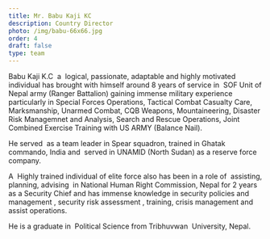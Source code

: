 ```yaml
---
title: Mr. Babu Kaji KC
description: Country Director
photo: /img/babu-66x66.jpg
order: 4
draft: false
type: team
---
```

Babu Kaji K.C  a  logical, passionate, adaptable and highly motivated individual has brought with himself around 8 years of service in  SOF Unit of Nepal army (Ranger Battalion) gaining immense military experience particularly in Special Forces Operations, Tactical Combat Casualty Care, Marksmanship, Unarmed Combat, CQB Weapons, Mountaineering, Disaster Risk Managemnet and Analysis, Search and Rescue Operations, Joint Combined Exercise Training with US ARMY (Balance Nail). 

He served  as a team leader in Spear squadron, trained in Ghatak commando, India and  served in UNAMID (North Sudan) as a reserve force company.

A  Highly trained individual of elite force also has been in a role of  assisting, planning, advising  in National Human Right Commission, Nepal for 2 years as a Security Chief and has immense knowledge in security policies and management , security risk assessment , training, crisis management and assist operations. 

He is a graduate in  Political Science from Tribhuvwan  University, Nepal.